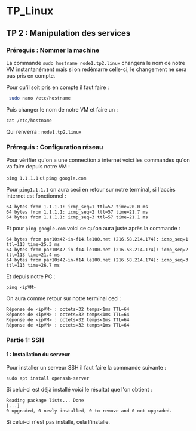 # TP_Linux

## TP 2 : Manipulation des services

### Prérequis : Nommer la machine 


La commande `` sudo hostname node1.tp2.linux `` changera le nom de notre VM instantanément mais si on redémarre celle-ci, le changement ne sera pas pris en compte. 

Pour qu'il soit pris en compte il faut faire : 
```bash  
 sudo nano /etc/hostname  
```
Puis changer le nom de notre VM et faire un : 
```
cat /etc/hostname
```
Qui renverra : ``node1.tp2.linux``

### Prérequis : Configuration réseau 


Pour vérifier qu'on a une connection à internet voici les commandes qu'on va faire depuis notre VM : 

``ping 1.1.1.1`` et ``ping google.com`` 

Pour ``ping1.1.1.1`` on aura ceci en retour sur notre terminal, si l'accès internet est fonctionnel : 

```
64 bytes from 1.1.1.1: icmp_seq=1 ttl=57 time=20.0 ms
64 bytes from 1.1.1.1: icmp_seq=2 ttl=57 time=21.7 ms
64 bytes from 1.1.1.1: icmp_seq=3 ttl=57 time=21.1 ms
```

Et pour ``ping google.com`` voici ce qu'on aura juste après la commande :

```
64 bytes from par10s42-in-f14.le100.net (216.58.214.174): icmp_seq=1 ttl=113 time=25.3 ms
64 bytes from par10s42-in-f14.le100.net (216.58.214.174): icmp_seq=2 ttl=113 time=21.4 ms 
64 bytes from par10s42-in-f14.le100.net (216.58.214.174): icmp_seq=3 ttl=113 time=26.7 ms  
```

Et depuis notre PC : 

``ping <ipVM>``

On aura comme retour sur notre terminal ceci : 

```
Réponse de <ipVM> : octets=32 temps<1ms TTL=64
Réponse de <ipVM> : octets=32 temps<1ms TTL=64
Réponse de <ipVM> : octets=32 temps<1ms TTL=64
Réponse de <ipVM> : octets=32 temps<1ms TTL=64
```

### Partie 1: SSH

#### 1 : Installation du serveur 

Pour installer un serveur SSH il faut faire la commande suivante : 

```
sudo apt install openssh-server
```
Si celui-ci est déjà installé voici le résultat que l'on obtient : 
```
Reading package lists... Done 
[...]
0 upgraded, 0 newly installed, 0 to remove and 0 not upgraded.
```
Si celui-ci n'est pas installé, cela l'installe. 


